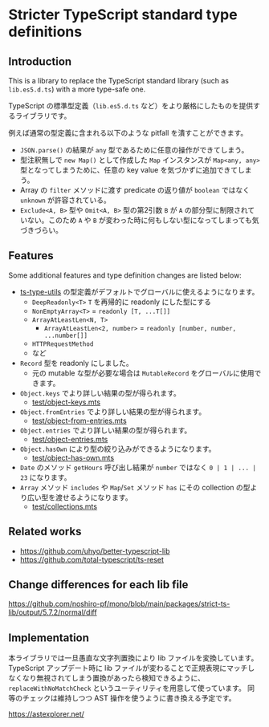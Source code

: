 # Stricter TypeScript standard type definitions

## Introduction

This is a library to replace the TypeScript standard library (such as `lib.es5.d.ts`) with a more type-safe one.

TypeScript の標準型定義（`lib.es5.d.ts` など）をより厳格にしたものを提供するライブラリです。

例えば通常の型定義に含まれる以下のような pitfall を潰すことができます。

-   `JSON.parse()` の結果が `any` 型であるために任意の操作ができてしまう。
-   型注釈無しで `new Map()` として作成した `Map` インスタンスが `Map<any, any>` 型となってしまうために、任意の key value を気づかずに追加できてしまう。
-   Array の `filter` メソッドに渡す predicate の返り値が `boolean` ではなく `unknown` が許容されている。
-   `Exclude<A, B>` 型や `Omit<A, B>` 型の第2引数 `B` が `A` の部分型に制限されていない。このため `A` や `B` が変わった時に何もしない型になってしまっても気づきづらい。

## Features

Some additional features and type definition changes are listed below:

-   [ts-type-utils](https://github.com/noshiro-pf/mono/blob/main/packages/ts-type-utils) の型定義がデフォルトでグローバルに使えるようになります。
    -   `DeepReadonly<T>` `T` を再帰的に readonly にした型にする
    -   `NonEmptyArray<T>` = `readonly [T, ...T[]]`
    -   `ArrayAtLeastLen<N, T>`
        -   `ArrayAtLeastLen<2, number>` = `readonly [number, number, ...number[]]`
    -   `HTTPRequestMethod`
    -   など
-   `Record` 型を readonly にしました。
    -   元の mutable な型が必要な場合は `MutableRecord` をグローバルに使用できます。
-   `Object.keys` でより詳しい結果の型が得られます。
    -   [test/object-keys.mts](https://github.com/noshiro-pf/mono/blob/main/packages/strict-ts-lib/output/5.7.2/normal/test/object-keys.mts)
-   `Object.fromEntries` でより詳しい結果の型が得られます。
    -   [test/object-from-entries.mts](https://github.com/noshiro-pf/mono/blob/main/packages/strict-ts-lib/output/5.7.2/normal/test/object-from-entries.mts)
-   `Object.entries` でより詳しい結果の型が得られます。
    -   [test/object-entries.mts](https://github.com/noshiro-pf/mono/blob/main/packages/strict-ts-lib/output/5.7.2/normal/test/object-entries.mts)
-   `Object.hasOwn` により型の絞り込みができるようになります。
    -   [test/object-has-own.mts](https://github.com/noshiro-pf/mono/blob/main/packages/strict-ts-lib/output/5.7.2/normal/test/object-has-own.mts)
-   `Date` のメソッド `getHours` 呼び出し結果が `number` ではなく `0 | 1 | ... | 23` になります。
-   `Array` メソッド `includes` や `Map`/`Set` メソッド `has` にその collection の型より広い型を渡せるようになります。
    -   [test/collections.mts](https://github.com/noshiro-pf/mono/blob/main/packages/strict-ts-lib/output/5.7.2/normal/test/collections.mts)

## Related works

-   https://github.com/uhyo/better-typescript-lib
-   https://github.com/total-typescript/ts-reset

## Change differences for each lib file

https://github.com/noshiro-pf/mono/blob/main/packages/strict-ts-lib/output/5.7.2/normal/diff

## Implementation

本ライブラリでは一旦愚直な文字列置換により lib ファイルを変換しています。
TypeScript アップデート時に lib ファイルが変わることで正規表現にマッチしなくなり無視されてしまう置換があったら検知できるように、 `replaceWithNoMatchCheck` というユーティリティを用意して使っています。
同等のチェックは維持しつつ AST 操作を使うように書き換える予定です。

https://astexplorer.net/
